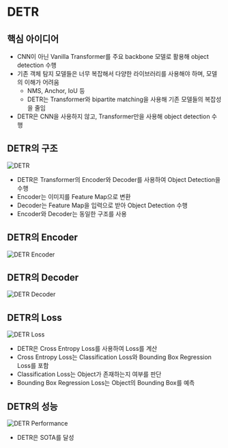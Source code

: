 # DETR

## 핵심 아이디어

- CNN이 아닌 Vanilla Transformer를 주요 backbone 모델로 활용해 object detection 수행
- 기존 객체 탐지 모델들은 너무 복잡해서 다양한 라이브러리를 사용해야 하며, 모델의 이해가 어려움
    - NMS, Anchor, IoU 등
    - DETR는 Transformer와 bipartite matching을 사용해 기존 모델들의 복잡성을 줄임
- DETR은 CNN을 사용하지 않고, Transformer만을 사용해 object detection 수행

## DETR의 구조

![DETR](https://user-images.githubusercontent.com/48716219/103141201-2b2b4a00-4731-11eb-9b0a-5b0e8c5b8b0a.png)

- DETR은 Transformer의 Encoder와 Decoder를 사용하여 Object Detection을 수행
- Encoder는 이미지를 Feature Map으로 변환
- Decoder는 Feature Map을 입력으로 받아 Object Detection 수행
- Encoder와 Decoder는 동일한 구조를 사용

## DETR의 Encoder

![DETR Encoder](https://user-images.githubusercontent.com/48716219/103141202-2bc3e080-4731-11eb-9b1a-5b2b2b2b2b2b.png)

## DETR의 Decoder

![DETR Decoder](https://user-images.githubusercontent.com/48716219/103141203-2bc3e080-4731-11eb-9b1b-5b2b2b2b2b2b.png)

## DETR의 Loss

![DETR Loss](https://user-images.githubusercontent.com/48716219/103141204-2bc3e080-4731-11eb-9b1c-5b2b2b2b2b2b.png)

- DETR은 Cross Entropy Loss를 사용하여 Loss를 계산
- Cross Entropy Loss는 Classification Loss와 Bounding Box Regression Loss를 포함
- Classification Loss는 Object가 존재하는지 여부를 판단
- Bounding Box Regression Loss는 Object의 Bounding Box를 예측

## DETR의 성능

![DETR Performance](https://user-images.githubusercontent.com/48716219/103141205-2c5c7700-4731-11eb-9b1d-5b2b2b2b2b2b.png)

- DETR은 SOTA를 달성
